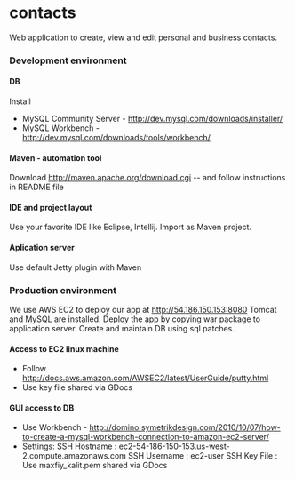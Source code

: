 contacts
========

Web application to create, view and edit personal and business contacts.


### Development environment
#### DB
Install 
* MySQL Community Server - http://dev.mysql.com/downloads/installer/
* MySQL Workbench - http://dev.mysql.com/downloads/tools/workbench/

#### Maven - automation tool
Download http://maven.apache.org/download.cgi -- and follow instructions in README file

#### IDE and project layout
Use your favorite IDE like Eclipse, Intellij.
Import as Maven project.

#### Aplication server
Use default Jetty plugin with Maven

### Production environment
We use AWS EC2 to deploy our app at http://54.186.150.153:8080
Tomcat and MySQL are installed. 
Deploy the app by copying war package to application server.
Create and maintain DB using sql patches.

#### Access to EC2 linux machine
* Follow http://docs.aws.amazon.com/AWSEC2/latest/UserGuide/putty.html
* Use key file shared via GDocs

#### GUI access to DB
* Use Workbench - http://domino.symetrikdesign.com/2010/10/07/how-to-create-a-mysql-workbench-connection-to-amazon-ec2-server/
* Settings:
SSH Hostname : ec2-54-186-150-153.us-west-2.compute.amazonaws.com
SSH Username : ec2-user
SSH Key File : Use maxfiy_kalit.pem shared via GDocs



